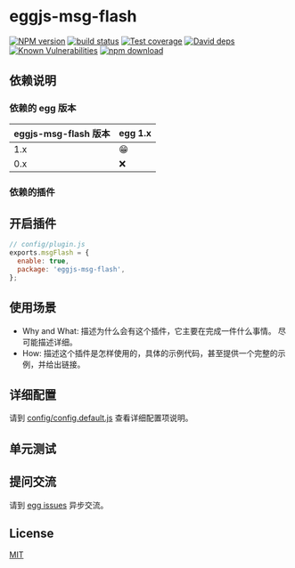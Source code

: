 # eggjs-msg-flash

[![NPM version][npm-image]][npm-url]
[![build status][travis-image]][travis-url]
[![Test coverage][codecov-image]][codecov-url]
[![David deps][david-image]][david-url]
[![Known Vulnerabilities][snyk-image]][snyk-url]
[![npm download][download-image]][download-url]

[npm-image]: https://img.shields.io/npm/v/eggjs-msg-flash.svg?style=flat-square
[npm-url]: https://npmjs.org/package/eggjs-msg-flash
[travis-image]: https://img.shields.io/travis/eggjs/eggjs-msg-flash.svg?style=flat-square
[travis-url]: https://travis-ci.org/eggjs/eggjs-msg-flash
[codecov-image]: https://img.shields.io/codecov/c/github/eggjs/eggjs-msg-flash.svg?style=flat-square
[codecov-url]: https://codecov.io/github/eggjs/eggjs-msg-flash?branch=master
[david-image]: https://img.shields.io/david/eggjs/eggjs-msg-flash.svg?style=flat-square
[david-url]: https://david-dm.org/eggjs/eggjs-msg-flash
[snyk-image]: https://snyk.io/test/npm/eggjs-msg-flash/badge.svg?style=flat-square
[snyk-url]: https://snyk.io/test/npm/eggjs-msg-flash
[download-image]: https://img.shields.io/npm/dm/eggjs-msg-flash.svg?style=flat-square
[download-url]: https://npmjs.org/package/eggjs-msg-flash

<!--
Description here.
-->

## 依赖说明

### 依赖的 egg 版本

| eggjs-msg-flash 版本 | egg 1.x |
| -------------------- | ------- |
| 1.x                  | 😁      |
| 0.x                  | ❌       |

### 依赖的插件
<!--

如果有依赖其它插件，请在这里特别说明。如

- security
- multipart

-->

## 开启插件

```js
// config/plugin.js
exports.msgFlash = {
  enable: true,
  package: 'eggjs-msg-flash',
};
```

## 使用场景

- Why and What: 描述为什么会有这个插件，它主要在完成一件什么事情。
尽可能描述详细。
- How: 描述这个插件是怎样使用的，具体的示例代码，甚至提供一个完整的示例，并给出链接。

## 详细配置

请到 [config/config.default.js](config/config.default.js) 查看详细配置项说明。

## 单元测试

<!-- 描述如何在单元测试中使用此插件，例如 schedule 如何触发。无则省略。-->

## 提问交流

请到 [egg issues](https://github.com/eggjs/egg/issues) 异步交流。

## License

[MIT](LICENSE)
